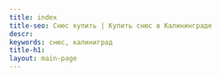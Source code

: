 ```yaml
---
title: index
title-seo: Снюс купить | Купить снюс в Калининграде
descr: 
keywords: снюс, калиниград
title-h1: 
layout: main-page
---
```


